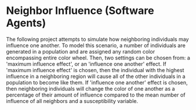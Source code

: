 # Neighbor Influence (Software Agents)
The following project attempts to simulate how neighboring individuals may influence one another. To model this scenario, a number of individuals are generated in a population and are assigned any random color encompassing entire color wheel. Then, two settings can be chosen from: a 'maximum influence effect', or an 'influence one another' effect. If 'maximum influence effect' is chosen, then the individual with the highest influence in a neighboring region will cause all of the other individuals in a population to become like them. If 'influence one another' effect is chosen, then neighboring individuals will change the color of one another as a percentage of their amount of influence compared to the mean number of influence of all neighbors and a susceptibility variable.
